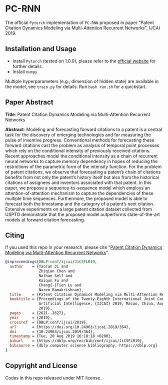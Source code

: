 # PC-RNN

The official `Pytorch` implementation of `PC-RNN` proposed in paper "Patent Citation Dynamics Modeling via Multi-Attention Recurrent Networks", IJCAI 2019.

## Installation and Usage

+ Install `Pytorch` (tested on 1.0.0), please refer to the [official website](https://pytorch.org/get-started/locally/) for further details.
+ Install `numpy`

Multiple hyperparameters (e.g., dimension of hidden state) are available in the model, see `train.py` for details. Run `bash run.sh` for a quickstart.


## Paper Abstract

**Title**: Patent Citation Dynamics Modeling via Multi-Attention Recurrent Networks

**Abstract**: Modeling and forecasting forward citations to a patent is a central task for the discovery of emerging technologies and for measuring the pulse of inventive progress. Conventional methods for forecasting these forward citations cast the problem as analysis of temporal point processes which rely on the conditional intensity of previously received citations. Recent approaches model the conditional intensity as a chain of recurrent neural networks to capture memory dependency in hopes of reducing the restrictions of the parametric form of the intensity function. For the problem of patent citations, we observe that forecasting a patent’s chain of citations benefits from not only the patent’s history itself but also from the historical citations of assignees and inventors associated with that patent. In this paper, we propose a sequence-to-sequence model which employs an attention-of-attention mechanism to capture the dependencies of these multiple time sequences. Furthermore, the proposed model is able to forecast both the timestamp and the category of a patent’s next citation. Extensive experiments on a large patent citation dataset collected from USPTO demonstrate that the proposed model outperforms state-of-the-art models at forward citation forecasting.

## Citing

If you used this repo in your research, please cite "[Patent Citation Dynamics Modeling via Multi-Attention Recurrent Networks](taoranj.github.io/files/ijcai2019.pdf)".

```bib
@inproceedings{DBLP:conf/ijcai/JiCSFLR19,
  author    = {Taoran Ji and
               Zhiqian Chen and
               Nathan Self and
               Kaiqun Fu and
               Chang{-}Tien Lu and
               Naren Ramakrishnan},
  title     = {Patent Citation Dynamics Modeling via Multi-Attention Recurrent Networks},
  booktitle = {Proceedings of the Twenty-Eighth International Joint Conference on
               Artificial Intelligence, {IJCAI} 2019, Macao, China, August 10-16,
               2019},
  pages     = {2621--2627},
  year      = {2019},
  crossref  = {DBLP:conf/ijcai/2019},
  url       = {https://doi.org/10.24963/ijcai.2019/364},
  doi       = {10.24963/ijcai.2019/364},
  timestamp = {Tue, 20 Aug 2019 16:18:18 +0200},
  biburl    = {https://dblp.org/rec/bib/conf/ijcai/JiCSFLR19},
  bibsource = {dblp computer science bibliography, https://dblp.org}
}
```

## Copyright and License

Codes in this repo released under MIT license.
